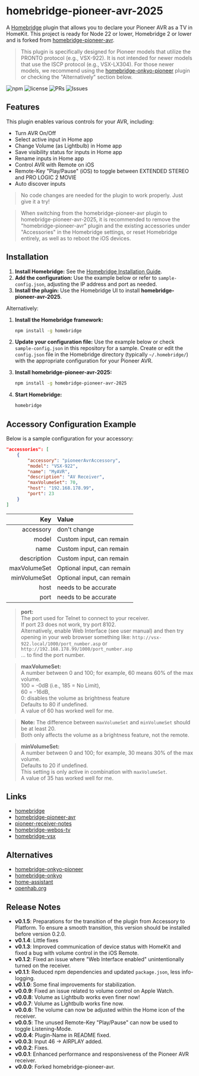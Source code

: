 # homebridge-pioneer-avr-2025

A [Homebridge](https://github.com/nfarina/homebridge) plugin that allows you to declare your Pioneer AVR as a TV in HomeKit. This project is ready for Node 22 or lower, Homebridge 2 or lower and is forked from [homebridge-pioneer-avr](https://github.com/kazcangi/homebridge-pioneer-avr).  

> This plugin is specifically designed for Pioneer models that utilize the PRONTO protocol (e.g., VSX-922). It is not intended for newer models that use the ISCP protocol (e.g., VSX-LX304). For those newer models, we recommend using the [homebridge-onkyo-pioneer](https://github.com/nitaybz/homebridge-onkyo-pioneer) plugin or checking the "Alternatively" section below.


![npm](https://img.shields.io/npm/v/homebridge-pioneer-avr-2025) ![license](https://img.shields.io/badge/license-MIT-blue) ![PRs](https://img.shields.io/github/issues-pr/holuspokus/homebridge-pioneer-avr-2025) ![Issues](https://img.shields.io/github/issues/holuspokus/homebridge-pioneer-avr-2025)




## Features

This plugin enables various controls for your AVR, including:

* Turn AVR On/Off
* Select active input in Home app
* Change Volume (as Lightbulb) in Home app
* Save visibility status for inputs in Home app
* Rename inputs in Home app
* Control AVR with Remote on iOS
* Remote-Key "Play/Pause" (iOS) to toggle between EXTENDED STEREO and PRO LOGIC 2 MOVIE
* Auto discover inputs


> No code changes are needed for the plugin to work properly. Just give it a try!



> When switching from the homebridge-pioneer-avr plugin to homebridge-pioneer-avr-2025, it is recommended to remove the "homebridge-pioneer-avr" plugin and the existing accessories under "Accessories" in the Homebridge settings, or reset Homebridge entirely, as well as to reboot the iOS devices.

## Installation

1. **Install Homebridge:** See the [Homebridge Installation Guide](https://github.com/homebridge/homebridge/wiki).  
2. **Add the configuration:** Use the example below or refer to `sample-config.json`, adjusting the IP address and port as needed.  
3. **Install the plugin:** Use the Homebridge UI to install **homebridge-pioneer-avr-2025**.

Alternatively:

1. **Install the Homebridge framework:**
   ```bash
   npm install -g homebridge
   ```

2. **Update your configuration file:** Use the example below or check `sample-config.json` in this repository for a sample. Create or edit the `config.json` file in the Homebridge directory (typically `~/.homebridge/`) with the appropriate configuration for your Pioneer AVR.

3. **Install **homebridge-pioneer-avr-2025**:**
   ```bash
   npm install -g homebridge-pioneer-avr-2025
   ```

4. **Start Homebridge:**
   ```bash
   homebridge
   ```





## Accessory Configuration Example

Below is a sample configuration for your accessory:

```json
"accessories": [
    {
        "accessory": "pioneerAvrAccessory",
        "model": "VSX-922",
        "name": "MyAVR",
        "description": "AV Receiver",
        "maxVolumeSet": 70,
        "host": "192.168.178.99",
        "port": 23
    }
]
```

|          Key | Value                      |
| -----------: | :------------------------- |
|    accessory | don't change               |
|        model | Custom input, can remain   |
|         name | Custom input, can remain   |
|  description | Custom input, can remain   |
| maxVolumeSet | Optional input, can remain |
| minVolumeSet | Optional input, can remain |
|         host | needs to be accurate       |
|         port | needs to be accurate       |

> **port:**  
> The port used for Telnet to connect to your receiver.  
> If port 23 does not work, try port 8102.  
> Alternatively, enable Web Interface (see user manual) and then try opening in your web browser something like:
> `http://vsx-922.local/1000/port_number.asp` or  
> `http://192.168.178.99/1000/port_number.asp`  
> ... to find the port number.

> **maxVolumeSet:**  
> A number between 0 and 100; for example, 60 means 60% of the max volume.  
> 100 = -0dB (i.e., 185 = No Limit),  
> 60 = -16dB,  
> 0: disables the volume as brightness feature  
> Defaults to 80 if undefined.  
> A value of 60 has worked well for me.  

> **Note:** The difference between `maxVolumeSet` and `minVolumeSet` should be at least 20.  
> Both only affects the volume as a brightness feature, not the remote.

> **minVolumeSet:**  
> A number between 0 and 100; for example, 30 means 30% of the max volume.  
> Defaults to 20 if undefined.  
> This setting is only active in combination with `maxVolumeSet`.  
> A value of 35 has worked well for me.  




## Links

- [homebridge](https://github.com/nfarina/homebridge)
- [homebridge-pioneer-avr](https://github.com/kazcangi/homebridge-pioneer-avr)
- [pioneer-receiver-notes](https://github.com/rwifall/pioneer-receiver-notes)
- [homebridge-webos-tv](https://github.com/merdok/homebridge-webos-tv)
- [homebridge-vsx](https://github.com/TG908/homebridge-vsx)




## Alternatives

- [homebridge-onkyo-pioneer](https://www.npmjs.com/package/homebridge-onkyo-pioneer)
- [homebridge-onkyo](https://www.npmjs.com/package/homebridge-onkyo)
- [home-assistant](https://www.home-assistant.io/integrations/pioneer/)
- [openhab.org](https://www.openhab.org/addons/bindings/pioneeravr/)




## Release Notes

- **v0.1.5**: Preparations for the transition of the plugin from Accessory to Platform. To ensure a smooth transition, this version should be installed before version 0.2.0.
- **v0.1.4**: Little fixes
- **v0.1.3**: Improved communication of device status with HomeKit and fixed a bug with volume control in the iOS Remote.
- **v0.1.2**: Fixed an issue where "Web Interface enabled" unintentionally turned on the receiver.
- **v0.1.1**: Reduced npm dependencies and updated `package.json`, less info-logging.
- **v0.1.0**: Some final improvements for stabilization.
- **v0.0.9**: Fixed an issue related to volume control on Apple Watch.
- **v0.0.8**: Volume as Lightbulb works even finer now!
- **v0.0.7**: Volume as Lightbulb works fine now.
- **v0.0.6**: The volume can now be adjusted within the Home icon of the receiver.
- **v0.0.5**: The unused Remote-Key "Play/Pause" can now be used to toggle Listening-Mode.
- **v0.0.4**: Plugin-Name in README fixed.
- **v0.0.3**: Input 46 -> AIRPLAY added.
- **v0.0.2**: Fixes.
- **v0.0.1**: Enhanced performance and responsiveness of the Pioneer AVR receiver.
- **v0.0.0**: Forked homebridge-pioneer-avr.
